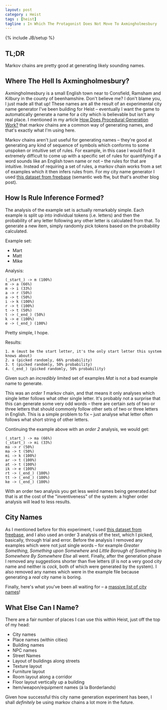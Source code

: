 ```yaml
---
layout: post
category : Heist
tags : [heist]
tagline : In Which The Protagonist Does Not Move To Axmingholmesbury
---
```

{% include JB/setup %}


## TL;DR

Markov chains are pretty good at generating likely sounding names.

## Where The Hell Is Axmingholmesbury?

Axmingholmesbury is a small English town near to Consfield, Ramsham and Kilbury in the county of beenhamshire. Don't believe me? I don't blame you, I just made all that up! These names are all the result of an experimental city name generator I've been building for Heist – eventually I want the game to automatically generate a name for a city which is believable but isn't any real place. I mentioned in my article [How Does Procedural Generation Work?](http://martindevans.me/Heist/2012/12/14/How-Does-Procedural-Generation-Work/) that markov chains are a common way of generating names, and that's exactly what I'm using here.

Markov chains aren't just useful for generating names – they're good at generating any kind of sequence of symbols which conforms to some unspoken or intuitive set of rules. For example, in this case I would find it extremely difficult to come up with a specific set of rules for quantifying if a word sounds like an English town name or not – the rules for that are intuitive. Instead of requiring a set of rules, a markov chain works from a set of examples which it then infers rules from. For my city name generator I used [this dataset from freebase](http://www.freebase.com/view/user/martindevans/default_domain/views/english_towns) (semantic web ftw, but that's another blog post).

## How Is Rule Inference Formed?

The analysis of the example set is actually remarkably simple. Each example is split up into individual tokens (i.e. letters) and then the probability of any letter following any other letter is calculated from that. To generate a new item, simply randomly pick tokens based on the probability calculated.

Example set:
 - Mart
 - Matt
 - Mike
 
Analysis:

    (_start_) -> m (100%)
    m -> a (66%)
    m -> i (33%)
    a -> r (50%)
    a -> t (50%)
    i -> k (100%)
    r -> t (100%)
    t -> t (50%)
    t -> (_end_) (50%)
    k -> e (100%)
    e -> (_end_) (100%)
    
Pretty simple, I hope.

Results:

    1. m (must be the start letter, it's the only start letter this system knows about)
    2. a (picked randomly, 66% probability)
    3. t (picked randomly, 50% probability)
    4. (_end_) (picked randomly, 50% probability)
    
Given such an _incredibly_ limited set of examples _Mat_ is not a bad example name to generate.

This was an _order 1_ markov chain, and that means it only analyses which single letter follows what other single letter. It's probably not a surprise that this can generate some very odd words – there are certain *sets* of two or three letters that should commonly follow other sets of two or three letters in English. This is a simple problem to fix – just analyse what letter often follows what short string of other letters.

Continuing the example above with an _order 2_ analysis, we would get:

    (_start_) -> ma (66%)
    (_start_) -> mi (33%)
    ma -> r (50%)
    ma -> t (50%)
    mi -> k (100%)
    ar -> t (100%)
    at -> t (100%)
    ik -> e (100%)
    rt -> (_end_) (100%)
    tt -> (_end_) (100%)
    ke -> (_end_) (100%)
    
With an order two analysis you get less weird names being generated _but_ that is at the cost of the "inventiveness" of the system: a higher order analysis will lead to less results.

## City Names

As I mentioned before for this experiment, I used [this dataset from freebase](http://www.freebase.com/view/user/martindevans/default_domain/views/english_towns), and I also used an order 3 analysis of the text, which I picked, basically, through trial and error. Before the analysis I removed any examples which were not just single words – for example _Greater Something_, _Something upon Somewhere_ and _Little Borough of Something In Somewhere By Somewhere Else_ all went. Finally, after the generation phase I removed any suggestions shorter than five letters (_ll_ is not a very good city name and neither is _cock_, both of which were generated by the system). I also removed any names which were in the example file because generating a _real_ city name is boring.

Finally, here's what you've been all waiting for – a [massive list of city names](/assets/markov-english-town-names.txt)!

## What Else Can I Name?

There are a fair number of places I can use this within Heist, just off the top of my head:
 - City names
 - Place names (within cities)
 - Building names
 - NPC names
 - Street Names
 - Layout of buildings along streets
 - Texture layout
 - Furniture layout
 - Room layout along a corridor
 - Floor layout vertically up a building
 - Item/weapon/equipment names (á la Borderlands)
 
Given how successful this city name generation experiment has been, I shall _definitely_ be using markov chains a lot more in the future.
